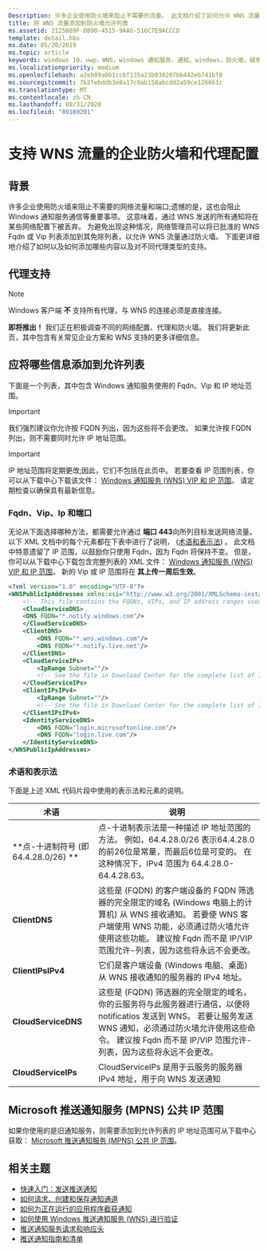 ```yaml
---
Description: 许多企业使用防火墙来阻止不需要的流量。 此文档介绍了如何允许 WNS 流量通过防火墙。
title: 将 WNS 流量添加到防火墙允许列表
ms.assetid: 2125B09F-DB90-4515-9AA6-516C7E9ACCCD
template: detail.hbs
ms.date: 05/20/2019
ms.topic: article
keywords: windows 10，uwp，WNS，windows 通知服务，通知，windows，防火墙，疑难解答，IP，流量，企业，网络，IPv4，VIP，FQDN，公共 IP 地址
ms.localizationpriority: medium
ms.openlocfilehash: a2eb09a0b1cc6f135a23b038207bb442eb741bf8
ms.sourcegitcommit: 7b2febddb3e8a17c9ab158abcdd2a59ce126661c
ms.translationtype: MT
ms.contentlocale: zh-CN
ms.lasthandoff: 08/31/2020
ms.locfileid: "89169201"
---
```

# <a name="enterprise-firewall-and-proxy-configurations-to-support-wns-traffic"></a>支持 WNS 流量的企业防火墙和代理配置

## <a name="background"></a>背景
许多企业使用防火墙来阻止不需要的网络流量和端口;遗憾的是，这也会阻止 Windows 通知服务通信等重要事项。 这意味着，通过 WNS 发送的所有通知将在某些网络配置下被丢弃。 为避免出现这种情况，网络管理员可以将已批准的 WNS Fqdn 或 Vip 列表添加到其免除列表，以允许 WNS 流量通过防火墙。 下面更详细地介绍了如何以及如何添加哪些内容以及对不同代理类型的支持。

## <a name="proxy-support"></a>代理支持

> [!Note]
> Windows 客户端 **不** 支持所有代理，与 WNS 的连接必须是直接连接。

**即将推出！** 我们正在积极调查不同的网络配置、代理和防火墙。 我们将更新此页，其中包含有关常见企业方案和 WNS 支持的更多详细信息。


## <a name="what-information-should-be-added-to-the-allowlist"></a>应将哪些信息添加到允许列表
下面是一个列表，其中包含 Windows 通知服务使用的 Fqdn、Vip 和 IP 地址范围。 

> [!IMPORTANT]
> 我们强烈建议你允许按 FQDN 列出，因为这些将不会更改。 如果允许按 FQDN 列出，则不需要同时允许 IP 地址范围。

> [!IMPORTANT]
> IP 地址范围将定期更改;因此，它们不包括在此页中。 若要查看 IP 范围列表，你可以从下载中心下载该文件： [Windows 通知服务 (WNS) VIP 和 IP 范围](https://www.microsoft.com/download/details.aspx?id=44238)。 请定期检查以确保具有最新信息。 


### <a name="fqdns-vips-ips-and-ports"></a>Fqdn、Vip、Ip 和端口
无论从下面选择哪种方法，都需要允许通过 **端口 443**向所列目标发送网络流量。 以下 XML 文档中的每个元素都在下表中进行了说明， ([术语和表示法](#terms-and-notations)) 。 此文档中特意遗留了 IP 范围，以鼓励你只使用 Fqdn，因为 Fqdn 将保持不变。 但是，你可以从下载中心下载包含完整列表的 XML 文件： [Windows 通知服务 (WNS) VIP 和 IP 范围](https://www.microsoft.com/download/details.aspx?id=44238)。 新的 Vip 或 IP 范围将在 **其上传一周后生效**。

```XML
<?xml version="1.0" encoding="UTF-8"?>
<WNSPublicIpAddresses xmlns:xsi="http://www.w3.org/2001/XMLSchema-instance" xmlns:xsd="http://www.w3.org/2001/XMLSchema">
    <!-- This file contains the FQDNs, VIPs, and IP address ranges used by the Windows Notification Service. A new text file will be uploaded every time a new VIP or IP range is released in production.  Please copy the below information and perform the necessary changes on your site. Endpoints in CloudService nodes are used for cloud services to send notifications to WNS. Endpoints in Client nodes are used by devices to receive notifications from WNS. --> 
    <CloudServiceDNS>
    <DNS FQDN="*.notify.windows.com"/>
    </CloudServiceDNS>
    <ClientDNS>
        <DNS FQDN="*.wns.windows.com"/>
        <DNS FQDN="*.notify.live.net"/>
    </ClientDNS>
    <CloudServiceIPs>
        <IpRange Subnet=""/>
        <!-- See the file in Download Center for the complete list of IP ranges -->
    </CloudServiceIPs>
    <ClientIPsIPv4>
        <IpRange Subnet=""/>
        <!-- See the file in Download Center for the complete list of IP ranges -->
    </ClientIPsIPv4>
    <IdentityServiceDNS>
        <DNS FQDN="login.microsoftonline.com"/>
        <DNS FQDN="login.live.com"/>
    </IdentityServiceDNS>
</WNSPublicIpAddresses>

```

### <a name="terms-and-notations"></a>术语和表示法
下面是上述 XML 代码片段中使用的表示法和元素的说明。

| 术语 | 说明 |
|---|---|
| **点-十进制符号 (即 64.4.28.0/26) ** | 点-十进制表示法是一种描述 IP 地址范围的方法。 例如，64.4.28.0/26 表示64.4.28.0 的前26位是常量，而最后6位是可变的。  在这种情况下，IPv4 范围为 64.4.28.0-64.4.28.63。 |
| **ClientDNS** | 这些是 (FQDN) 的客户端设备的 FQDN 筛选器的完全限定的域名 (Windows 电脑上的计算机) 从 WNS 接收通知。 若要使 WNS 客户端使用 WNS 功能，必须通过防火墙允许使用这些功能。  建议按 Fqdn 而不是 IP/VIP 范围允许-列表，因为这些将永远不会更改。 |
| **ClientIPsIPv4** | 它们是客户端设备 (Windows 电脑、桌面) 从 WNS 接收通知的服务器的 IPv4 地址。 |
| **CloudServiceDNS** | 这些是 (FQDN) 筛选器的完全限定的域名，你的云服务将与此服务器进行通信，以便将 notificatios 发送到 WNS。 若要让服务发送 WNS 通知，必须通过防火墙允许使用这些命令。  建议按 Fqdn 而不是 IP/VIP 范围允许-列表，因为这些将永远不会更改。|
| **CloudServiceIPs** | CloudServiceIPs 是用于云服务的服务器 IPv4 地址，用于向 WNS 发送通知  |


## <a name="microsoft-push-notifications-service-mpns-public-ip-ranges"></a>Microsoft 推送通知服务 (MPNS) 公共 IP 范围
如果你使用的是旧通知服务，则需要添加到允许列表的 IP 地址范围可从下载中心获取： [Microsoft 推送通知服务 (MPNS) 公共 IP 范围](https://www.microsoft.com/download/details.aspx?id=44535)。


## <a name="related-topics"></a>相关主题

* [快速入门：发送推送通知](/previous-versions/windows/apps/hh868252(v=win.10))
* [如何请求、创建和保存通知通道](/previous-versions/windows/apps/hh465412(v=win.10))
* [如何为正在运行的应用程序截获通知](/previous-versions/windows/apps/jj709907(v=win.10))
* [如何使用 Windows 推送通知服务 (WNS) 进行验证](/previous-versions/windows/apps/hh465407(v=win.10))
* [推送通知服务请求和响应头](/previous-versions/windows/apps/hh465435(v=win.10))
* [推送通知指南和清单](./windows-push-notification-services--wns--overview.md)
 